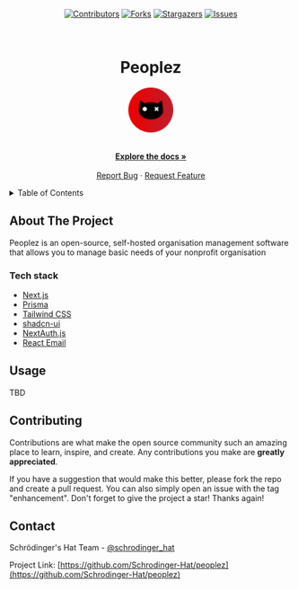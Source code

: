 <div align='center'>
  
[![Contributors][contributors-shield]][contributors-url]
[![Forks][forks-shield]][forks-url]
[![Stargazers][stars-shield]][stars-url]
[![Issues][issues-shield]][issues-url]

</div>

<!-- PROJECT LOGO -->
<br />
<div align="center">
  <h1>Peoplez</h1>
  
  <a href="https://github.com/Schrodinger-Hat/peoplez">
    <img src="public/sh.png" alt="Logo" width="80" height="80">
  </a>

  <p align="center">
    <br />
    <a href="https://github.com/Schrodinger-Hat/peoplez/blob/main/README.md"><strong>Explore the docs »</strong></a>
    <br />
    <br />
    <a href="https://github.com/Schrodinger-Hat/Template/issues">Report Bug</a>
    ·
    <a href="https://github.com/Schrodinger-Hat/Template/issues">Request Feature</a>
  </p>
</div>

<!-- TABLE OF CONTENTS -->
<details>
  <summary>Table of Contents</summary>
  <ol>
    <li>
      <a href="#about-the-project">About The Project</a>
      <ul>
        <li><a href="#tech-stack">Built With</a></li>
      </ul>
    </li>
    <li><a href="#usage">Usage</a></li>
    <li><a href="#contributing">Contributing</a></li>
    <li><a href="#contact">Contact</a></li>
  </ol>
</details>

<!-- ABOUT THE PROJECT -->

## About The Project

Peoplez is an open-source, self-hosted organisation management software that allows you to manage basic needs of your nonprofit organisation

### Tech stack

- [Next.js](https://nextjs.org)
- [Prisma](https://prisma.io)
- [Tailwind CSS](https://tailwindcss.com)
- [shadcn-ui](https://ui.shadcn.com/)
- [NextAuth.js](https://next-auth.js.org)
- [React Email](https://react.email/)

## Usage

<!-- CONTRIBUTING -->
TBD

## Contributing

Contributions are what make the open source community such an amazing place to learn, inspire, and create. Any contributions you make are **greatly appreciated**.

If you have a suggestion that would make this better, please fork the repo and create a pull request. You can also simply open an issue with the tag "enhancement".
Don't forget to give the project a star! Thanks again!

<!-- CONTACT -->

## Contact

Schrödinger's Hat Team - [@schrodinger_hat](mailto:schrodinger.hat.show@gmail.com)

Project Link: [https://github.com/Schrodinger-Hat/peoplez](https://github.com/Schrodinger-Hat/peoplez)

<!-- MARKDOWN LINKS & IMAGES -->
<!-- https://www.markdownguide.org/basic-syntax/#reference-style-links -->

[contributors-shield]: https://img.shields.io/github/contributors/Schrodinger-Hat/peoplez.svg?style=for-the-badge
[contributors-url]: https://github.com/Schrodinger-Hat/peoplez/graphs/contributors
[forks-shield]: https://img.shields.io/github/forks/Schrodinger-Hat/peoplez.svg?style=for-the-badge
[forks-url]: https://github.com/Schrodinger-Hat/peoplez/network/members
[stars-shield]: https://img.shields.io/github/stars/Schrodinger-Hat/peoplez?style=for-the-badge
[stars-url]: https://github.com/Schrodinger-Hat/peoplez/stargazers
[issues-shield]: https://img.shields.io/github/issues/Schrodinger-Hat/peoplez.svg?style=for-the-badge
[issues-url]: https://github.com/Schrodinger-Hat/peoplez/issues

